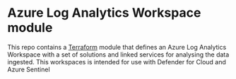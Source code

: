 # Azure Log Analytics Workspace module

This repo contains a [Terraform](https://www.terraform.io/) module that defines an Azure Log Analytics Workspace with a set of solutions and linked services for analysing the data ingested. This workspaces is intended for use with Defender for Cloud and Azure Sentinel